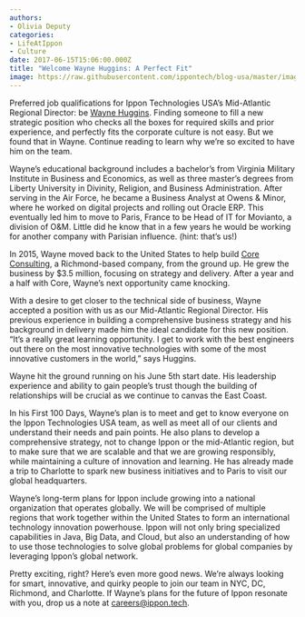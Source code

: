 ```yaml
---
authors:
- Olivia Deputy
categories:
- LifeAtIppon
- Culture
date: 2017-06-15T15:06:00.000Z
title: "Welcome Wayne Huggins: A Perfect Fit"
image: https://raw.githubusercontent.com/ippontech/blog-usa/master/images/2017/06/Wayne-Huggins-Blog.png
---
```


Preferred job qualifications for Ippon Technologies USA’s Mid-Atlantic Regional Director: be [Wayne Huggins](https://www.linkedin.com/in/waynehuggins/). Finding someone to fill a new strategic position who checks all the boxes for required skills and prior experience, and perfectly fits the corporate culture is not easy. But we found that in Wayne. Continue reading to learn why we’re so excited to have him on the team.

Wayne’s educational background includes a bachelor’s from Virginia Military Institute in Business and Economics, as well as three master’s degrees from Liberty University in Divinity, Religion, and Business Administration. After serving in the Air Force, he became a Business Analyst at Owens & Minor, where he worked on digital projects and rolling out Oracle ERP. This eventually led him to move to Paris, France to be Head of IT for Movianto, a division of O&M. Little did he know that in a few years he would be working for another company with Parisian influence. (hint: that’s us!)

In 2015, Wayne moved back to the United States to help build [Core Consulting](http://www.coremgmt.com/), a Richmond-based company, from the ground up. He grew the business by $3.5 million, focusing on strategy and delivery. After a year and a half with Core, Wayne’s next opportunity came knocking.

With a desire to get closer to the technical side of business, Wayne accepted a position with us as our Mid-Atlantic Regional Director. His previous experience in building a comprehensive business strategy and his background in delivery made him the ideal candidate for this new position. “It’s a really great learning opportunity. I get to work with the best engineers out there on the most innovative technologies with some of the most innovative customers in the world,” says Huggins.

Wayne hit the ground running on his June 5th start date. His leadership experience and ability to gain people’s trust though the building of relationships will be crucial as we continue to canvas the East Coast.

In his First 100 Days, Wayne’s plan is to meet and get to know everyone on the Ippon Technologies USA team, as well as meet all of our clients and understand their needs and pain points. He also plans to develop a comprehensive strategy, not to change Ippon or the mid-Atlantic region, but to make sure that we are scalable and that we are growing responsibly, while maintaining a culture of innovation and learning. He has already made a trip to Charlotte to spark new business initiatives and to Paris to visit our global headquarters.

Wayne’s long-term plans for Ippon include growing into a national organization that operates globally. We will be comprised of multiple regions that work together within the United States to form an international technology innovation powerhouse. Ippon will not only bring specialized capabilities in Java, Big Data, and Cloud, but also an understanding of how to use those technologies to solve global problems for global companies by leveraging Ippon’s global network.

Pretty exciting, right? Here’s even more good news. We’re always looking for smart, innovative, and quirky people to join our team in NYC, DC, Richmond, and Charlotte. If Wayne’s plans for the future of Ippon resonate with you, drop us a note at [careers@ippon.tech](mailto:careers@ippon.tech).

